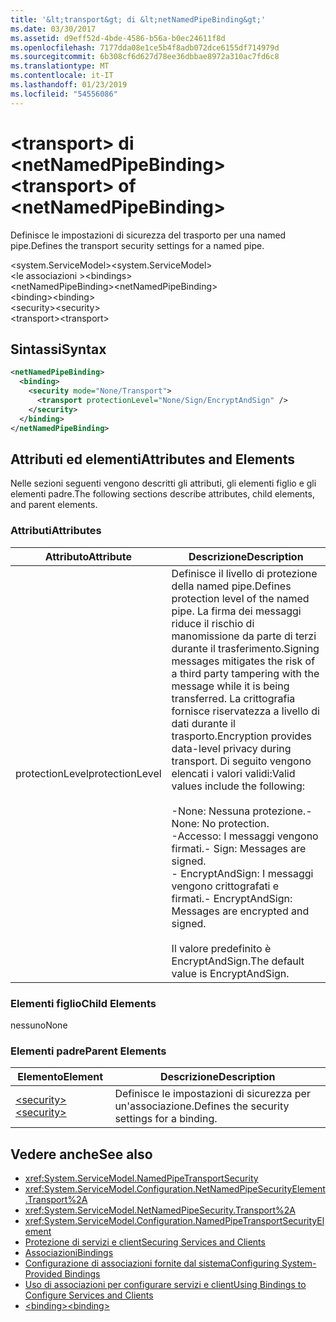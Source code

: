 ```yaml
---
title: '&lt;transport&gt; di &lt;netNamedPipeBinding&gt;'
ms.date: 03/30/2017
ms.assetid: d9eff52d-4bde-4586-b56a-b0ec24611f8d
ms.openlocfilehash: 7177dda08e1ce5b4f8adb072dce6155df714979d
ms.sourcegitcommit: 6b308cf6d627d78ee36dbbae8972a310ac7fd6c8
ms.translationtype: MT
ms.contentlocale: it-IT
ms.lasthandoff: 01/23/2019
ms.locfileid: "54556086"
---
```

# <a name="lttransportgt-of-ltnetnamedpipebindinggt"></a><span data-ttu-id="5a75d-102">&lt;transport&gt; di &lt;netNamedPipeBinding&gt;</span><span class="sxs-lookup"><span data-stu-id="5a75d-102">&lt;transport&gt; of &lt;netNamedPipeBinding&gt;</span></span>
<span data-ttu-id="5a75d-103">Definisce le impostazioni di sicurezza del trasporto per una named pipe.</span><span class="sxs-lookup"><span data-stu-id="5a75d-103">Defines the transport security settings for a named pipe.</span></span>  
  
 <span data-ttu-id="5a75d-104">\<system.ServiceModel></span><span class="sxs-lookup"><span data-stu-id="5a75d-104">\<system.ServiceModel></span></span>  
<span data-ttu-id="5a75d-105">\<le associazioni ></span><span class="sxs-lookup"><span data-stu-id="5a75d-105">\<bindings></span></span>  
<span data-ttu-id="5a75d-106">\<netNamedPipeBinding></span><span class="sxs-lookup"><span data-stu-id="5a75d-106">\<netNamedPipeBinding></span></span>  
<span data-ttu-id="5a75d-107">\<binding></span><span class="sxs-lookup"><span data-stu-id="5a75d-107">\<binding></span></span>  
<span data-ttu-id="5a75d-108">\<security></span><span class="sxs-lookup"><span data-stu-id="5a75d-108">\<security></span></span>  
<span data-ttu-id="5a75d-109">\<transport></span><span class="sxs-lookup"><span data-stu-id="5a75d-109">\<transport></span></span>  
  
## <a name="syntax"></a><span data-ttu-id="5a75d-110">Sintassi</span><span class="sxs-lookup"><span data-stu-id="5a75d-110">Syntax</span></span>  
  
```xml  
<netNamedPipeBinding>
  <binding>
    <security mode="None/Transport">
      <transport protectionLevel="None/Sign/EncryptAndSign" />
    </security>
  </binding>
</netNamedPipeBinding>
```  
  
## <a name="attributes-and-elements"></a><span data-ttu-id="5a75d-111">Attributi ed elementi</span><span class="sxs-lookup"><span data-stu-id="5a75d-111">Attributes and Elements</span></span>  
 <span data-ttu-id="5a75d-112">Nelle sezioni seguenti vengono descritti gli attributi, gli elementi figlio e gli elementi padre.</span><span class="sxs-lookup"><span data-stu-id="5a75d-112">The following sections describe attributes, child elements, and parent elements.</span></span>  
  
### <a name="attributes"></a><span data-ttu-id="5a75d-113">Attributi</span><span class="sxs-lookup"><span data-stu-id="5a75d-113">Attributes</span></span>  
  
|<span data-ttu-id="5a75d-114">Attributo</span><span class="sxs-lookup"><span data-stu-id="5a75d-114">Attribute</span></span>|<span data-ttu-id="5a75d-115">Descrizione</span><span class="sxs-lookup"><span data-stu-id="5a75d-115">Description</span></span>|  
|---------------|-----------------|  
|<span data-ttu-id="5a75d-116">protectionLevel</span><span class="sxs-lookup"><span data-stu-id="5a75d-116">protectionLevel</span></span>|<span data-ttu-id="5a75d-117">Definisce il livello di protezione della named pipe.</span><span class="sxs-lookup"><span data-stu-id="5a75d-117">Defines protection level of the named pipe.</span></span> <span data-ttu-id="5a75d-118">La firma dei messaggi riduce il rischio di manomissione da parte di terzi durante il trasferimento.</span><span class="sxs-lookup"><span data-stu-id="5a75d-118">Signing messages mitigates the risk of a third party tampering with the message while it is being transferred.</span></span> <span data-ttu-id="5a75d-119">La crittografia fornisce riservatezza a livello di dati durante il trasporto.</span><span class="sxs-lookup"><span data-stu-id="5a75d-119">Encryption provides data-level privacy during transport.</span></span> <span data-ttu-id="5a75d-120">Di seguito vengono elencati i valori validi:</span><span class="sxs-lookup"><span data-stu-id="5a75d-120">Valid values include the following:</span></span><br /><br /> <span data-ttu-id="5a75d-121">-None: Nessuna protezione.</span><span class="sxs-lookup"><span data-stu-id="5a75d-121">-   None: No protection.</span></span><br /><span data-ttu-id="5a75d-122">-Accesso: I messaggi vengono firmati.</span><span class="sxs-lookup"><span data-stu-id="5a75d-122">-   Sign: Messages are signed.</span></span><br /><span data-ttu-id="5a75d-123">-   EncryptAndSign: I messaggi vengono crittografati e firmati.</span><span class="sxs-lookup"><span data-stu-id="5a75d-123">-   EncryptAndSign: Messages are encrypted and signed.</span></span><br /><br /> <span data-ttu-id="5a75d-124">Il valore predefinito è EncryptAndSign.</span><span class="sxs-lookup"><span data-stu-id="5a75d-124">The default value is EncryptAndSign.</span></span>|  
  
### <a name="child-elements"></a><span data-ttu-id="5a75d-125">Elementi figlio</span><span class="sxs-lookup"><span data-stu-id="5a75d-125">Child Elements</span></span>  
 <span data-ttu-id="5a75d-126">nessuno</span><span class="sxs-lookup"><span data-stu-id="5a75d-126">None</span></span>  
  
### <a name="parent-elements"></a><span data-ttu-id="5a75d-127">Elementi padre</span><span class="sxs-lookup"><span data-stu-id="5a75d-127">Parent Elements</span></span>  
  
|<span data-ttu-id="5a75d-128">Elemento</span><span class="sxs-lookup"><span data-stu-id="5a75d-128">Element</span></span>|<span data-ttu-id="5a75d-129">Descrizione</span><span class="sxs-lookup"><span data-stu-id="5a75d-129">Description</span></span>|  
|-------------|-----------------|  
|[<span data-ttu-id="5a75d-130">\<security></span><span class="sxs-lookup"><span data-stu-id="5a75d-130">\<security></span></span>](../../../../../docs/framework/configure-apps/file-schema/wcf/security-of-netnamedpipebinding.md)|<span data-ttu-id="5a75d-131">Definisce le impostazioni di sicurezza per un'associazione.</span><span class="sxs-lookup"><span data-stu-id="5a75d-131">Defines the security settings for a binding.</span></span>|  
  
## <a name="see-also"></a><span data-ttu-id="5a75d-132">Vedere anche</span><span class="sxs-lookup"><span data-stu-id="5a75d-132">See also</span></span>
- <xref:System.ServiceModel.NamedPipeTransportSecurity>
- <xref:System.ServiceModel.Configuration.NetNamedPipeSecurityElement.Transport%2A>
- <xref:System.ServiceModel.NetNamedPipeSecurity.Transport%2A>
- <xref:System.ServiceModel.Configuration.NamedPipeTransportSecurityElement>
- [<span data-ttu-id="5a75d-133">Protezione di servizi e client</span><span class="sxs-lookup"><span data-stu-id="5a75d-133">Securing Services and Clients</span></span>](../../../../../docs/framework/wcf/feature-details/securing-services-and-clients.md)
- [<span data-ttu-id="5a75d-134">Associazioni</span><span class="sxs-lookup"><span data-stu-id="5a75d-134">Bindings</span></span>](../../../../../docs/framework/wcf/bindings.md)
- [<span data-ttu-id="5a75d-135">Configurazione di associazioni fornite dal sistema</span><span class="sxs-lookup"><span data-stu-id="5a75d-135">Configuring System-Provided Bindings</span></span>](../../../../../docs/framework/wcf/feature-details/configuring-system-provided-bindings.md)
- [<span data-ttu-id="5a75d-136">Uso di associazioni per configurare servizi e client</span><span class="sxs-lookup"><span data-stu-id="5a75d-136">Using Bindings to Configure Services and Clients</span></span>](../../../../../docs/framework/wcf/using-bindings-to-configure-services-and-clients.md)
- [<span data-ttu-id="5a75d-137">\<binding></span><span class="sxs-lookup"><span data-stu-id="5a75d-137">\<binding></span></span>](../../../../../docs/framework/misc/binding.md)
